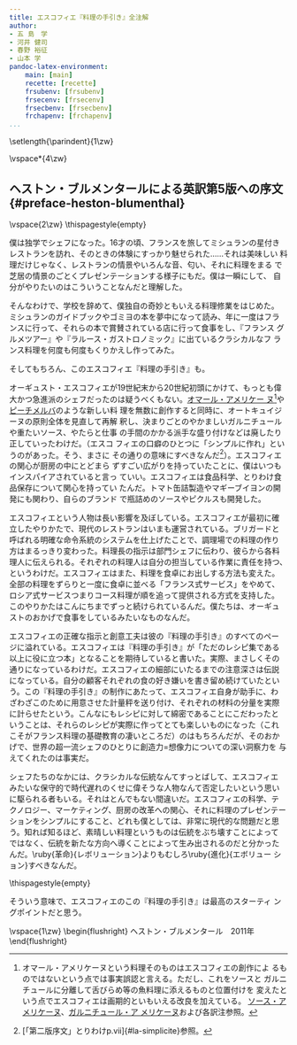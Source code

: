 ```yaml
---
title: エスコフィエ『料理の手引き』全注解
author:
- 五 島　学
- 河井 健司
- 春野 裕征
- 山本 学
pandoc-latex-environment:
    main: [main]
    recette: [recette]
    frsubenv: [frsubenv]
    frsecenv: [frsecenv]
    frsecbenv: [frsecbenv]
    frchapenv: [frchapenv]
...
```






\setlength{\parindent}{1\zw}


\vspace*{4\zw}

<div class="main">

## ヘストン・ブルメンタールによる英訳第5版への序文 {#preface-heston-blumenthal}

\vspace{2\zw}
\thispagestyle{empty}

僕は独学でシェフになった。16才の頃、フランスを旅してミシュランの星付き
レストランを訪れ、そのときの体験にすっかり魅せられた……それは美味しい
料理だけじゃなく、レストランの情景やいろんな音、匂い、それに料理をまる
で芝居の情景のごとくプレゼンテーションする様子にもだ。僕は一瞬にして、
自分がやりたいのはこういうことなんだと理解した。

そんなわけで、学校を辞めて、僕独自の奇妙ともいえる料理修業をはじめた。
ミシュランのガイドブックやゴミヨの本を夢中になって読み、年に一度はフラ
ンスに行って、それらの本で賞賛されている店に行って食事をし、『フランス
グルメツアー』や『ラルース・ガストロノミック』に出ているクラシカルなフ
ランス料理を何度も何度もくりかえし作ってみた。

そしてもちろん、このエスコフィエ『料理の手引き』も。

オーギュスト・エスコフィエが19世紀末から20世紀初頭にかけて、もっとも偉
大かつ急進派のシェフだったのは疑うべくもない。[オマール・アメリケー
ヌ](#homard-americaine)[^1]や[ピーチメルバ](#peches-melba)のような新しい料
理を無数に創作すると同時に、オートキュイジーヌの原則全体を見直して再解
釈し、決まりごとのやかましいガルニチュールや重たいソース、やたらと仕事
の手間のかかる派手な盛り付けなどは廃したり正していったわけだ。（エスコ
フィエの口癖のひとつに「シンプルに作れ」というのがあった。そう、まさに
その通りの意味にすべきなんだ[^2]）。エスコフィエの関心が厨房の中にとどまら
ずすごい広がりを持っていたことに、僕はいつもインスパイアされていると言っ
ていい。エスコフィエは食品科学、とりわけ食品保存について関心を持ってい
たんだ。トマト缶詰製造やマギーブイヨンの開発にも関わり、自らのブランド
で瓶詰めのソースやピクルスも開発した。

エスコフィエという人物は長い影響を及ぼしている。エスコフィエが最初に確
立したやりかたで、現代のレストランはいまも運営されている。ブリガードと
呼ばれる明確な命令系統のシステムを仕上げたことで、調理場での料理の作り
方はまるっきり変わった。料理長の指示は部門シェフに伝わり、彼らから各料
理人に伝えられる。それぞれの料理人は自分の担当している作業に責任を持つ、
というわけだ。エスコフィエはまた、料理を食卓にお出しする方法も変えた。
全部の料理をずらりと一度に食卓に並べる「フランス式サービス」をやめて、
ロシア式サービスつまりコース料理が順を追って提供される方式を支持した。
このやりかたはこんにちまでずっと続けられているんだ。僕たちは、オーギュ
ストのおかげで食事をしているみたいなものなんだ。

エスコフィエの正確な指示と創意工夫は彼の『料理の手引き』のすべてのペー
ジに溢れている。エスコフィエは『料理の手引き』が「ただのレシピ集である
以上に役に立つ本」となることを期待していると書いた。実際、まさしくその
通りになっているわけだ。エスコフィエの細部にいたるまでの注意深さは伝説
になっている。自分の顧客それぞれの食の好き嫌いを書き留め続けていたとい
う。この『料理の手引き』の制作にあたって、エスコフィエ自身が助手に、わ
ざわざこのために用意させた計量秤を送り付け、それぞれの材料の分量を実際
に計らせたという。こんなにもレシピに対して綿密であることにこだわったと
いうことは、それらのレシピが実際に作ってとても楽しいものになった（これ
こそがフランス料理の基礎教育の凄いところだ）のはもちろんだが、そのおか
げで、世界の超一流シェフのひとりに創造力=想像力についての深い洞察力を
与えてくれたのは事実だ。

シェフたちのなかには、クラシカルな伝統なんてすっとばして、エスコフィエ
みたいな保守的で時代遅れのくせに偉そうな人物なんて否定したいという思い
に駆られる者もいる。それはとんでもない間違いだ。エスコフィエの科学、テ
クノロジー、マーケティング、厨房の改革への関心、それに料理のプレゼンテー
ションをシンプルにすること、どれも僕としては、非常に現代的な問題だと思
う。知れば知るほど、素晴しい料理というものは伝統をぶち壊すことによって
ではなく、伝統を新たな方向へ導くことによって生み出されるのだと分かった
んだ。\ruby{革命}{レボリューション}よりもむしろ\ruby{進化}{エボリュー
ション}すべきなんだ。

\thispagestyle{empty}

そういう意味で、エスコフィエのこの『料理の手引き』は最高のスターティ
ングポイントだと思う。

\vspace{1\zw}
\begin{flushright}
ヘストン・ブルメンタール　2011年
\end{flushright}



[^1]: オマール・アメリケーヌという料理そのものはエスコフィエの創作によ
    るものではないという点では事実誤認と言える。ただし、これをソースと
    ガルニチュールに分離して舌びらめ等の魚料理に添えるものと位置付けを
    変えたという点でエスコフィエは画期的といもいえる改良を加えている。
    [ソース・アメリケーヌ](#sauce-americaine)、[ガルニチュール・ア
    メリケーヌ](#garniture-americaine)および各訳注参照。

[^2]: [「第二版序文」とりわけp.vii]{#la-simplicite}参照。

</div>
